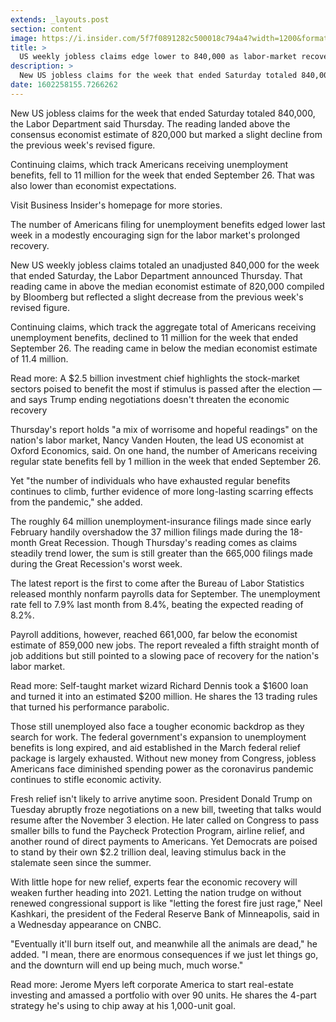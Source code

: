 ```yaml
--- 
extends: _layouts.post 
section: content 
image: https://i.insider.com/5f7f0891282c500018c794a4?width=1200&format=jpeg 
title: > 
  US weekly jobless claims edge lower to 840,000 as labor-market recovery trudges along 
description: > 
  New US jobless claims for the week that ended Saturday totaled 840,000, the Labor Department said Thursday.Continuing claims, which track Americans receiving unemployment benefits, fell to 11 million for the week that ended September 26.The number of Americans filing for unemployment benefits edged lower last week in a modestly encouraging sign for the labor market's prolonged recovery.New US weekly jobless claims totaled an unadjusted 840,000 for the week that ended Saturday, the Labor Department announced Thursday.The federal government's expansion to unemployment benefits is long expired, and aid established in the March federal relief package is largely exhausted. 
date: 1602258155.7266262 
--- 
```

New US jobless claims for the week that ended Saturday totaled 840,000, the Labor Department said Thursday. The reading landed above the consensus economist estimate of 820,000 but marked a slight decline from the previous week's revised figure.

Continuing claims, which track Americans receiving unemployment benefits, fell to 11 million for the week that ended September 26. That was also lower than economist expectations.

Visit Business Insider's homepage for more stories.

The number of Americans filing for unemployment benefits edged lower last week in a modestly encouraging sign for the labor market's prolonged recovery.

New US weekly jobless claims totaled an unadjusted 840,000 for the week that ended Saturday, the Labor Department announced Thursday. That reading came in above the median economist estimate of 820,000 compiled by Bloomberg but reflected a slight decrease from the previous week's revised figure.

Continuing claims, which track the aggregate total of Americans receiving unemployment benefits, declined to 11 million for the week that ended September 26. The reading came in below the median economist estimate of 11.4 million.

Read more: A $2.5 billion investment chief highlights the stock-market sectors poised to benefit the most if stimulus is passed after the election — and says Trump ending negotiations doesn't threaten the economic recovery

Thursday's report holds "a mix of worrisome and hopeful readings" on the nation's labor market, Nancy Vanden Houten, the lead US economist at Oxford Economics, said. On one hand, the number of Americans receiving regular state benefits fell by 1 million in the week that ended September 26.

Yet "the number of individuals who have exhausted regular benefits continues to climb, further evidence of more long-lasting scarring effects from the pandemic," she added.

The roughly 64 million unemployment-insurance filings made since early February handily overshadow the 37 million filings made during the 18-month Great Recession. Though Thursday's reading comes as claims steadily trend lower, the sum is still greater than the 665,000 filings made during the Great Recession's worst week.

The latest report is the first to come after the Bureau of Labor Statistics released monthly nonfarm payrolls data for September. The unemployment rate fell to 7.9% last month from 8.4%, beating the expected reading of 8.2%.

Payroll additions, however, reached 661,000, far below the economist estimate of 859,000 new jobs. The report revealed a fifth straight month of job additions but still pointed to a slowing pace of recovery for the nation's labor market.

Read more: Self-taught market wizard Richard Dennis took a $1600 loan and turned it into an estimated $200 million. He shares the 13 trading rules that turned his performance parabolic.

Those still unemployed also face a tougher economic backdrop as they search for work. The federal government's expansion to unemployment benefits is long expired, and aid established in the March federal relief package is largely exhausted. Without new money from Congress, jobless Americans face diminished spending power as the coronavirus pandemic continues to stifle economic activity.

Fresh relief isn't likely to arrive anytime soon. President Donald Trump on Tuesday abruptly froze negotiations on a new bill, tweeting that talks would resume after the November 3 election. He later called on Congress to pass smaller bills to fund the Paycheck Protection Program, airline relief, and another round of direct payments to Americans. Yet Democrats are poised to stand by their own $2.2 trillion deal, leaving stimulus back in the stalemate seen since the summer.

With little hope for new relief, experts fear the economic recovery will weaken further heading into 2021. Letting the nation trudge on without renewed congressional support is like "letting the forest fire just rage," Neel Kashkari, the president of the Federal Reserve Bank of Minneapolis, said in a Wednesday appearance on CNBC.

"Eventually it'll burn itself out, and meanwhile all the animals are dead," he added. "I mean, there are enormous consequences if we just let things go, and the downturn will end up being much, much worse."

Read more: Jerome Myers left corporate America to start real-estate investing and amassed a portfolio with over 90 units. He shares the 4-part strategy he's using to chip away at his 1,000-unit goal.